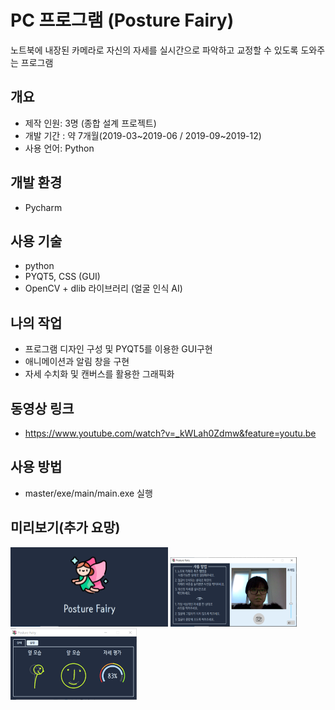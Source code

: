 # PC 프로그램 (Posture Fairy)

노트북에 내장된 카메라로 자신의 자세를 실시간으로 파악하고 교정할 수 있도록 도와주는 프로그램

## 개요

+ 제작 인원: 3명 (종합 설계 프로젝트)
+ 개발 기간 : 약 7개월(2019-03\~2019-06 / 2019-09\~2019-12)
+ 사용 언어: Python

## 개발 환경

+ Pycharm

## 사용 기술

+ python
+ PYQT5, CSS (GUI)
+ OpenCV + dlib 라이브러리 (얼굴 인식 AI)

## 나의 작업

+ 프로그램 디자인 구성 및 PYQT5를 이용한 GUI구현
+ 애니메이션과 알림 창을 구현
+ 자세 수치화 및 캔버스를 활용한 그래픽화

## 동영상 링크

+ https://www.youtube.com/watch?v=_kWLah0Zdmw&feature=youtu.be

## 사용 방법

+ master/exe/main/main.exe 실행

## 미리보기(추가 요망)

<img src="./image/그림1.png" width="50%" height="50%"> 

<img src="./image/그림2.png" width="40%" height="40%">

<img src="./image/그림3.png" width="40%" height="40%">
